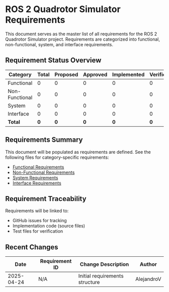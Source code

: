 # ROS 2 Quadrotor Simulator Requirements

This document serves as the master list of all requirements for the ROS 2 Quadrotor Simulator project. Requirements are categorized into functional, non-functional, system, and interface requirements.

## Requirement Status Overview

| Category | Total | Proposed | Approved | Implemented | Verified |
|----------|-------|---------|----------|-------------|----------|
| Functional | 0 | 0 | 0 | 0 | 0 |
| Non-Functional | 0 | 0 | 0 | 0 | 0 |
| System | 0 | 0 | 0 | 0 | 0 |
| Interface | 0 | 0 | 0 | 0 | 0 |
| **Total** | **0** | **0** | **0** | **0** | **0** |

## Requirements Summary

This document will be populated as requirements are defined. See the following files for category-specific requirements:

- [Functional Requirements](functional.md)
- [Non-Functional Requirements](non-functional.md)
- [System Requirements](system.md)
- [Interface Requirements](interface.md)

## Requirement Traceability

Requirements will be linked to:
- GitHub issues for tracking
- Implementation code (source files)
- Test files for verification

## Recent Changes

| Date | Requirement ID | Change Description | Author |
|------|---------------|-------------------|--------|
| 2025-04-24 | N/A | Initial requirements structure | AlejandroV |